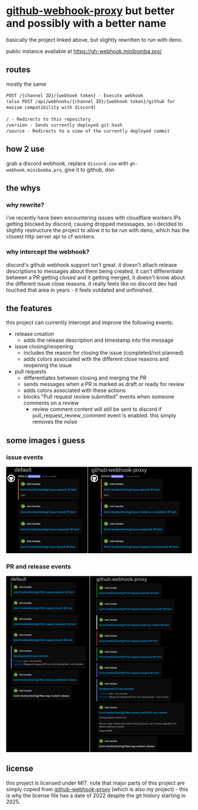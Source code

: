 # [github-webhook-proxy](https://github.com/mini-bomba/github-webhook-proxy) but better and possibly with a better name

basically the project linked above, but slightly rewritten to run with deno.

public instance available at https://gh-webhook.minibomba.pro/

## routes

mostly the same

```
POST /{channel ID}/{webhook token} - Execute webhook
(also POST /api/webhooks/{channel ID}/{webhook token}/github for maxium compatibility with discord)

/ - Redirects to this repository
/version - Sends currently deployed git hash
/source - Redirects to a view of the currently deployed commit
```

## how 2 use
grab a discord webhook, replace `discord.com` with `gh-webhook.minibomba.pro`, give it to github, don

## the whys
### why rewrite?
i've recently have been encountering issues with cloudflare workers IPs getting blocked by discord, causing dropped messsages.
so i decided to slightly restructure the project to allow it to be run with deno, which has the closest http server api to cf workers.

### why intercept the webhook?
discord's github webhook support isn't great. 
it doesn't attach release descriptions to messages about them being created, it can't differentiate between a PR getting closed and it getting merged, it doesn't know about the different issue close reasons.
it really feels like no discord dev had touched that area in years - it feels outdated and unfinished.

## the features
this project can currently intercept and improve the following events:
- release creation
  - adds the release description and timestamp into the message
- issue closing/reopening
  - includes the reason for closing the issue (completed/not planned)
  - adds colors associated with the different close reasons and reopening the issue
- pull requests
  - differentiates between closing and merging the PR
  - sends messages when a PR is marked as draft or ready for review
  - adds colors associated with these actions
  - blocks "Pull request review submitted" events when someone comments on a review
    - review comment content will still be sent to discord if pull_request_review_comment event is enabled. this simply removes the noise

## some images i guess
### issue events
![comparison of issue events](docs/comparison1.png)
### PR and release events
![comparison of PR and release events](docs/comparison2.png)

## license
this project is licensed under MIT.
note that major parts of this project are simply copied from [github-webhook-proxy](https://github.com/mini-bomba/github-webhook-proxy)
(which is also my project) - this is why the license file has a date of 2022 despite the git history starting in 2025.
